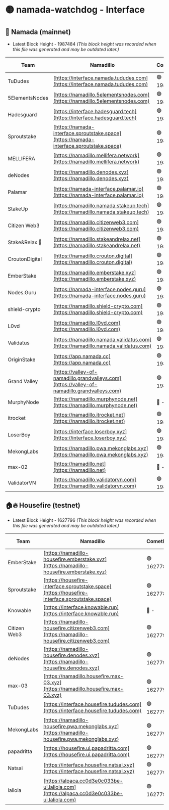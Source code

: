# 🟡 namada-watchdog - Interface

## 🚀 Namada (mainnet)
- Latest Block Height - 1987484 *(This block height was recorded when this file was generated and may be outdated later.)*

| Team | Namadillo | CometBFT | Indexer | MASP Indexer |
|-|-|-|-|-|
| TuDudes | [https://interface.namada.tududes.com](https://interface.namada.tududes.com) | 🟢 1987459 | 🟢 1987459 | 🟢 1987459 |
| 5ElementsNodes | [https://namadillo.5elementsnodes.com](https://namadillo.5elementsnodes.com) | 🟢 1987460 | 🟢 1987459 | 🟢 1987460 |
| Hadesguard | [https://interface.hadesguard.tech](https://interface.hadesguard.tech) | 🟢 1987461 | 🟢 1987461 | 🟢 1987461 |
| Sproutstake | [https://namada-interface.sproutstake.space](https://namada-interface.sproutstake.space) | 🟢 1987462 | 🟢 1987461 | 🟢 1987462 |
| MELLIFERA | [https://namadillo.mellifera.network](https://namadillo.mellifera.network) | 🟢 1987463 | 🟢 1987463 | 🟢 1987463 |
| deNodes | [https://namadillo.denodes.xyz](https://namadillo.denodes.xyz) | 🟢 1987464 | 🟢 1987464 | 🟢 1987464 |
| Palamar | [https://namada-interface.palamar.io](https://namada-interface.palamar.io) | 🟢 1987465 | 🟢 1987465 | 🟢 1987465 |
| StakeUp | [https://namadillo.namada.stakeup.tech](https://namadillo.namada.stakeup.tech) | 🟢 1987466 | 🟢 1987466 | 🟢 1987466 |
| Citizen Web3 | [https://namadillo.citizenweb3.com](https://namadillo.citizenweb3.com) | 🟢 1987467 | 🟢 1987467 | 🟢 1987467 |
| Stake&Relax 🦥 | [https://namadillo.stakeandrelax.net](https://namadillo.stakeandrelax.net) | 🟢 1987467 | 🟢 1987467 | 🟢 1987468 |
| CroutonDigital | [https://namadillo.crouton.digital](https://namadillo.crouton.digital) | 🟢 1987468 | 🔴 - | 🟢 1987469 |
| EmberStake | [https://namadillo.emberstake.xyz](https://namadillo.emberstake.xyz) | 🟢 1987470 | 🟢 1987470 | 🟢 1987470 |
| Nodes.Guru | [https://namada-interface.nodes.guru](https://namada-interface.nodes.guru) | 🟢 1987470 | 🟢 1987470 | 🟢 1987470 |
| shield-crypto | [https://namadillo.shield-crypto.com](https://namadillo.shield-crypto.com) | 🟢 1987471 | 🟢 1987471 | 🟢 1987471 |
| L0vd | [https://namadillo.l0vd.com](https://namadillo.l0vd.com) | 🟢 1987472 | 🟢 1987472 | 🟢 1987472 |
| Validatus | [https://namadillo.namada.validatus.com](https://namadillo.namada.validatus.com) | 🟢 1987473 | 🟢 1987472 | 🟢 1987473 |
| OriginStake | [https://app.namada.cc](https://app.namada.cc) | 🟢 1987474 | 🟢 1987474 | 🟢 1987474 |
| Grand Valley | [https://valley-of-namadillo.grandvalleys.com](https://valley-of-namadillo.grandvalleys.com) | 🟢 1987474 | 🟢 1987474 | 🟢 1987474 |
| MurphyNode | [https://namadillo.murphynode.net](https://namadillo.murphynode.net) | 🔴 - | 🔴 - | 🔴 - |
| itrocket | [https://namadillo.itrocket.net](https://namadillo.itrocket.net) | 🟢 1987480 | 🟢 1987480 | 🟢 1987480 |
| LoserBoy | [https://interface.loserboy.xyz](https://interface.loserboy.xyz) | 🟢 1987481 | 🟢 1987481 | 🟢 1987481 |
| MekongLabs | [https://namadillo.pwa.mekonglabs.xyz](https://namadillo.pwa.mekonglabs.xyz) | 🟢 1987481 | 🟢 1987481 | 🟢 1987481 |
| max-02 | [https://namadillo.net](https://namadillo.net) | 🔴 - | 🔴 - | 🔴 - |
| ValidatorVN | [https://namadillo.validatorvn.com](https://namadillo.validatorvn.com) | 🟢 1987484 | 🟢 1987484 | 🟢 1987483 |

## 🏠🔥 Housefire (testnet)
- Latest Block Height - 1627796 *(This block height was recorded when this file was generated and may be outdated later.)*

| Team | Namadillo | CometBFT | Indexer | MASP Indexer |
|-|-|-|-|-|
| EmberStake | [https://namadillo-housefire.emberstake.xyz](https://namadillo-housefire.emberstake.xyz) | 🟢 1627789 | 🟢 1627789 | 🟢 1627789 |
| Sproutstake | [https://housefire-interface.sproutstake.space](https://housefire-interface.sproutstake.space) | 🟢 1627789 | 🟢 1627789 | 🟢 1627790 |
| Knowable | [https://interface.knowable.run](https://interface.knowable.run) | 🔴 - | 🔴 - | 🔴 - |
| Citizen Web3 | [https://namadillo-housefire.citizenweb3.com](https://namadillo-housefire.citizenweb3.com) | 🟢 1627792 | 🟢 1627791 | 🟢 1627792 |
| deNodes | [https://namadillo-housefire.denodes.xyz](https://namadillo-housefire.denodes.xyz) | 🟢 1627792 | 🟢 1627792 | 🟢 1627792 |
| max-03 | [https://namadillo.housefire.max-03.xyz](https://namadillo.housefire.max-03.xyz) | 🟢 1627793 | 🟢 1627793 | 🟢 1627793 |
| TuDudes | [https://interface.housefire.tududes.com](https://interface.housefire.tududes.com) | 🟢 1627794 | 🟢 1627794 | 🟢 1627794 |
| MekongLabs | [https://namadillo-housefire.pwa.mekonglabs.xyz](https://namadillo-housefire.pwa.mekonglabs.xyz) | 🟢 1627794 | 🟢 1627794 | 🟢 1627794 |
| papadritta | [https://housefire.ui.papadritta.com](https://housefire.ui.papadritta.com) | 🟢 1627795 | 🟢 1627795 | 🟢 1627795 |
| Natsai | [https://interface.housefire.natsai.xyz](https://interface.housefire.natsai.xyz) | 🟢 1627795 | 🟢 1627795 | 🟢 1627795 |
| laliola | [https://alpaca.cc0d3e0c033be-ui.laliola.com](https://alpaca.cc0d3e0c033be-ui.laliola.com) | 🟢 1627796 | 🟢 1627796 | 🟢 1627796 |

